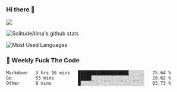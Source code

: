 ### Hi there 👋

<p>
  <a href="https://count.getloli.com/"><img src="https://count.getloli.com/get/@:solitudealma"></a>
</p>

![SolitudeAlma's github stats](https://github-readme-stats.vercel.app/api?username=solitudealma&show_icons=true&theme=radical)

![Most Used Languages](https://github-readme-stats.vercel.app/api/top-langs/?username=solitudealma&layout=compact&hide_border=true&theme=dark)
<!-- ![visitors](https://visitor-badge.glitch.me/badge?page_id=solitudealma.solitudealma.id) -->


### :dart: Weekly Fuck The Code

<!--START_SECTION:waka-->

```text
Markdown   3 hrs 16 mins   ███████████████████░░░░░░   75.64 %
Go         53 mins         █████░░░░░░░░░░░░░░░░░░░░   20.62 %
Other      9 mins          █░░░░░░░░░░░░░░░░░░░░░░░░   03.73 %
```

<!--END_SECTION:waka-->
